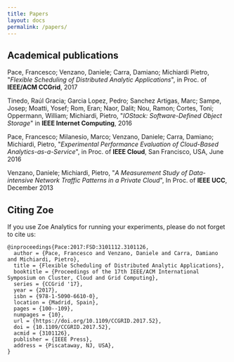 ```yaml
---
title: Papers
layout: docs
permalink: /papers/
---
```


## Academical publications

Pace, Francesco; Venzano, Daniele; Carra, Damiano; Michiardi Pietro, "_Flexible Scheduling of Distributed Analytic Applications_", in Proc. of **IEEE/ACM CCGrid**, 2017

Tinedo, Raúl Gracia; Garcia Lopez, Pedro; Sanchez Artigas, Marc; Sampe, Josep; Moatti, Yosef; Rom, Eran; Naor, Dalit; Nou, Ramon; Cortes, Toni; Oppermann, William; Michiardi, Pietro, "_IOStack: Software-Defined Object Storage_" in **IEEE Internet Computing**, 2016

Pace, Francesco; Milanesio, Marco; Venzano, Daniele; Carra, Damiano; Michiardi, Pietro, "_Experimental Performance Evaluation of Cloud-Based Analytics-as-a-Service_", in Proc. of **IEEE Cloud**, San Francisco, USA, June 2016

Venzano, Daniele; Michiardi, Pietro, "_A Measurement Study of Data-intensive Network Traffic Patterns in a Private Cloud_", In Proc. of **IEEE UCC**, December 2013

## Citing Zoe

If you use Zoe Analytics for running your experiments, please do not forget to cite us:

```
@inproceedings{Pace:2017:FSD:3101112.3101126,
  author = {Pace, Francesco and Venzano, Daniele and Carra, Damiano and Michiardi, Pietro},
  title = {Flexible Scheduling of Distributed Analytic Applications},
  booktitle = {Proceedings of the 17th IEEE/ACM International Symposium on Cluster, Cloud and Grid Computing},
  series = {CCGrid '17},
  year = {2017},
  isbn = {978-1-5090-6610-0},
  location = {Madrid, Spain},
  pages = {100--109},
  numpages = {10},
  url = {https://doi.org/10.1109/CCGRID.2017.52},
  doi = {10.1109/CCGRID.2017.52},
  acmid = {3101126},
  publisher = {IEEE Press},
  address = {Piscataway, NJ, USA},
}
```
